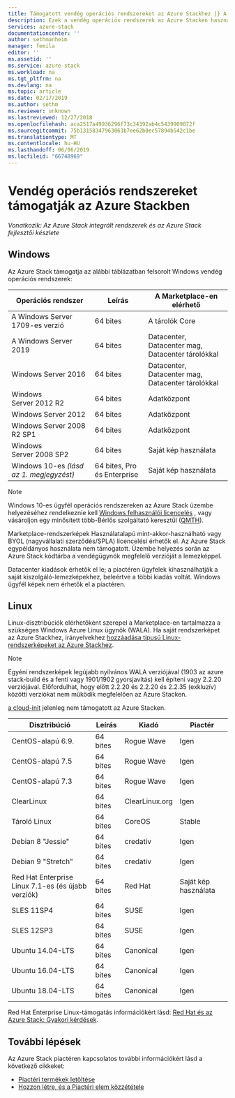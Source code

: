 ```yaml
---
title: Támogatott vendég operációs rendszereket az Azure Stackhez |} A Microsoft Docs
description: Ezek a vendég operációs rendszerek az Azure Stacken használható.
services: azure-stack
documentationcenter: ''
author: sethmanheim
manager: femila
editor: ''
ms.assetid: ''
ms.service: azure-stack
ms.workload: na
ms.tgt_pltfrm: na
ms.devlang: na
ms.topic: article
ms.date: 02/17/2019
ms.author: sethm
ms.reviewer: unknown
ms.lastreviewed: 12/27/2018
ms.openlocfilehash: aca2517a49936296f73c34392ab4c5439909872f
ms.sourcegitcommit: 75b13158347963063b7ee62b0ec57894b542c1be
ms.translationtype: MT
ms.contentlocale: hu-HU
ms.lasthandoff: 06/06/2019
ms.locfileid: "66748969"
---
```

# <a name="guest-operating-systems-supported-on-azure-stack"></a>Vendég operációs rendszereket támogatják az Azure Stackben

*Vonatkozik: Az Azure Stack integrált rendszerek és az Azure Stack fejlesztői készlete*

## <a name="windows"></a>Windows

Az Azure Stack támogatja az alábbi táblázatban felsorolt Windows vendég operációs rendszerek:

| Operációs rendszer | Leírás | A Marketplace-en elérhető |
| --- | --- | --- |
| A Windows Server 1709-es verzió | 64 bites | A tárolók Core |
| A Windows Server 2019 | 64 bites |  Datacenter, Datacenter mag, Datacenter tárolókkal |
| Windows Server 2016 | 64 bites |  Datacenter, Datacenter mag, Datacenter tárolókkal |
| Windows Server 2012 R2 | 64 bites |  Adatközpont |
| Windows Server 2012 | 64 bites |  Adatközpont |
| Windows Server 2008 R2 SP1 | 64 bites |  Adatközpont |
| Windows Server 2008 SP2 | 64 bites |  Saját kép használata |
| Windows 10-es *(lásd az 1. megjegyzést)* | 64 bites, Pro és Enterprise | Saját kép használata |

> [!NOTE]
> Windows 10-es ügyfél operációs rendszereken az Azure Stack üzembe helyezéséhez rendelkeznie kell [Windows felhasználói licencelés](https://www.microsoft.com/en-us/Licensing/product-licensing/windows10.aspx) , vagy vásároljon egy minősített több-Bérlős szolgáltató keresztül ([QMTH](https://www.microsoft.com/en-us/CloudandHosting/licensing_sca.aspx)).

Marketplace-rendszerképek Használatalapú mint-akkor-használható vagy BYOL (nagyvállalati szerződés/SPLA) licencelési érhetők el. Az Azure Stack egypéldányos használata nem támogatott. Üzembe helyezés során az Azure Stack kódtárba a vendégügynök megfelelő verzióját a lemezképpel.

Datacenter kiadások érhetők el le; a piactéren ügyfelek kihasználhatják a saját kiszolgáló-lemezképekhez, beleértve a többi kiadás voltát. Windows ügyfél képek nem érhetők el a piactéren.

## <a name="linux"></a>Linux

Linux-disztribúciók elérhetőként szerepel a Marketplace-en tartalmazza a szükséges Windows Azure Linux ügynök (WALA). Ha saját rendszerképet az Azure Stackhez, irányelvekhez [hozzáadása típusú Linux-rendszerképeket az Azure Stackhez](azure-stack-linux.md).

> [!NOTE]
> Egyéni rendszerképek legújabb nyilvános WALA verziójával (1903 az azure stack-build és a fenti vagy 1901/1902 gyorsjavítás) kell építeni vagy 2.2.20 verziójával. Előfordulhat, hogy előtt 2.2.20 és 2.2.20 és 2.2.35 (exkluzív) közötti verziókat nem működik megfelelően az Azure Stacken. 
>
> [a cloud-init](https://cloud-init.io/) jelenleg nem támogatott az Azure Stacken.

| Disztribúció | Leírás | Kiadó | Piactér |
| --- | --- | --- | --- |
| CentOS-alapú 6.9. | 64 bites | Rogue Wave | Igen |
| CentOS-alapú 7.5 | 64 bites | Rogue Wave | Igen |
| CentOS-alapú 7.3 | 64 bites | Rogue Wave | Igen |
| ClearLinux | 64 bites | ClearLinux.org | Igen |
| Tároló Linux |  64 bites | CoreOS | Stable |
| Debian 8 "Jessie" | 64 bites | credativ |  Igen |
| Debian 9 "Stretch" | 64 bites | credativ | Igen |
| Red Hat Enterprise Linux 7.1-es (és újabb verziók) | 64 bites | Red Hat | Saját kép használata |
| SLES 11SP4 | 64 bites | SUSE | Igen |
| SLES 12SP3 | 64 bites | SUSE | Igen |
| Ubuntu 14.04-LTS | 64 bites | Canonical | Igen |
| Ubuntu 16.04-LTS | 64 bites | Canonical | Igen |
| Ubuntu 18.04-LTS | 64 bites | Canonical | Igen |

Red Hat Enterprise Linux-támogatás információkért lásd: [Red Hat és az Azure Stack: Gyakori kérdések](https://access.redhat.com/articles/3413531).

## <a name="next-steps"></a>További lépések

Az Azure Stack piactéren kapcsolatos további információkért lásd a következő cikkeket:

- [Piactéri termékek letöltése](azure-stack-download-azure-marketplace-item.md)  
- [Hozzon létre, és a Piactéri elem közzététele](azure-stack-create-and-publish-marketplace-item.md)
